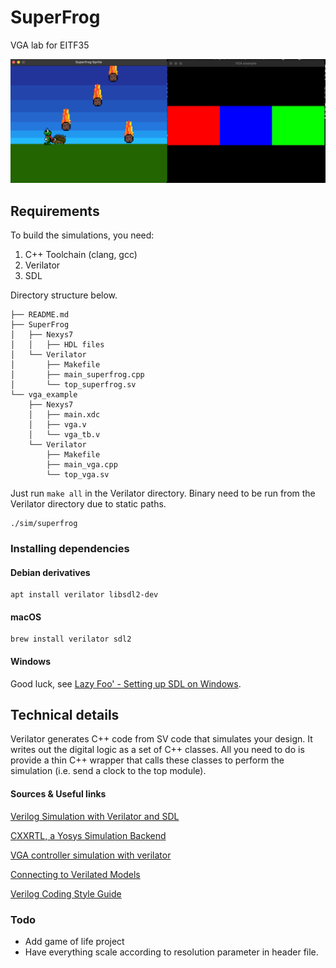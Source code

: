 # SuperFrog
VGA lab for EITF35

![Screenshot](./examples/Simulator.jpeg)

## Requirements

To build the simulations, you need:

1. C++ Toolchain (clang, gcc)
2. Verilator
3. SDL

Directory structure below.
```shell
├── README.md
├── SuperFrog
│   ├── Nexys7
│   │   ├── HDL files
│   └── Verilator
│       ├── Makefile
│       ├── main_superfrog.cpp
│       └── top_superfrog.sv
└── vga_example
    ├── Nexys7
    │   ├── main.xdc
    │   ├── vga.v
    │   └── vga_tb.v
    └── Verilator
        ├── Makefile
        ├── main_vga.cpp
        └── top_vga.sv
```

Just run `make all` in the Verilator directory.
Binary need to be run from the Verilator directory due to static paths.

```shell
./sim/superfrog
```

### Installing dependencies

#### Debian derivatives

```shell
apt install verilator libsdl2-dev
```

#### macOS

```shell
brew install verilator sdl2
```

#### Windows

Good luck, see [Lazy Foo' - Setting up SDL on Windows](https://lazyfoo.net/tutorials/SDL/01_hello_SDL/windows/index.php).

## Technical details

Verilator generates C++ code from SV code that simulates your design.
It writes out the digital logic as a set of C++ classes.
All you need to do is provide a thin C++ wrapper that calls these classes to perform the simulation (i.e. send a clock to the top module).

#### Sources & Useful links
[Verilog Simulation with Verilator and SDL](https://projectf.io/posts/verilog-sim-verilator-sdl/)

[CXXRTL, a Yosys Simulation Backend](https://tomverbeure.github.io/2020/08/08/CXXRTL-the-New-Yosys-Simulation-Backend.html#cxxrtl-a-new-simulation-backend)

[VGA controller simulation with verilator](https://ktln2.org/2020/05/24/vga-controller-simulation/)

[Connecting to Verilated Models](https://verilator.org/guide/latest/connecting.html)

[Verilog Coding Style Guide](https://github.com/lowRISC/style-guides/blob/master/VerilogCodingStyle.md)

### Todo

- Add game of life project
- Have everything scale according to resolution parameter in header file.
